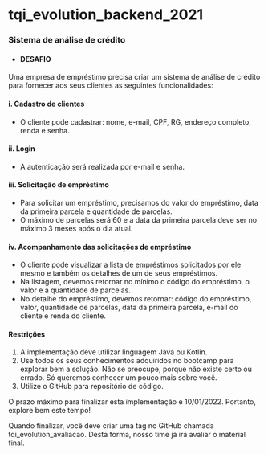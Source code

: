 # tqi_evolution_backend_2021
### Sistema de análise de crédito
- #### DESAFIO
Uma empresa de empréstimo precisa criar um sistema de análise de crédito para fornecer aos seus clientes as seguintes funcionalidades:

#### i. Cadastro de clientes
- O cliente pode cadastrar: nome, e-mail, CPF, RG, endereço completo, renda e senha.
    
#### ii. Login
- A autenticação será realizada por e-mail e senha.
    
#### iii. Solicitação de empréstimo
- Para solicitar um empréstimo, precisamos do valor do empréstimo, data da primeira parcela e quantidade de parcelas.
- O máximo de parcelas será 60 e a data da primeira parcela deve ser no máximo 3 meses após o dia atual.
    
#### iv. Acompanhamento das solicitações de empréstimo
  - O cliente pode visualizar a lista de empréstimos solicitados por ele mesmo e também os detalhes de um de seus empréstimos.
  - Na listagem, devemos retornar no mínimo o código do empréstimo, o valor e a quantidade de parcelas.
  - No detalhe do empréstimo, devemos retornar: código do empréstimo, valor, quantidade de parcelas, data da primeira parcela, e-mail do cliente e renda do cliente.

#### Restrições

1. A implementação deve utilizar linguagem Java ou Kotlin.
2. Use todos os seus conhecimentos adquiridos no bootcamp para explorar bem a solução. Não se preocupe, porque não existe certo ou errado. Só queremos conhecer um pouco mais sobre você.
3. Utilize o GitHub para repositório de código.

O prazo máximo para finalizar esta implementação é 10/01/2022. Portanto, explore bem este tempo!

Quando finalizar, você deve criar uma tag no GitHub chamada tqi_evolution_avaliacao. Desta forma, nosso time já irá avaliar o material final.
